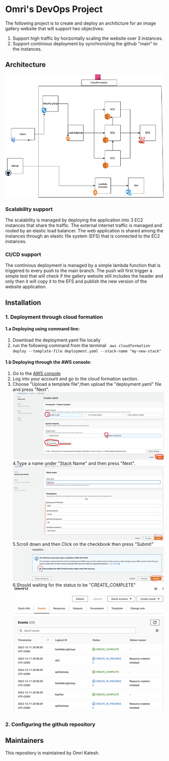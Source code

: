 # Omri's DevOps Project

The following project is to create and deploy an architicture for an image gallery website that will support two objectives:
1. Support high traffic by horizontally scaling the website over 3 instances.
2. Support continious deployment by synchronizing the github "main" to the instances.

## Architecture  
![AWS diagram](https://github.com/omrikat/WebSiteProject/raw/main/Aws-diagram.jpg)

### Scalability support
The scalability is managed by deploying the application into 3 EC2 instances that share the traffic. The external internet traffic is managed and routed by an elastic load balancer. The web application is shared among the instances through an elastic file system (EFS) that is connected to the EC2 instances.

### CI/CD support
The continious deployment is managed by a simple lambda function that is triggered to every push to the main branch.
The push will first trigger a simple test that will check if the gallery website still includes the header and only then it will copy it to the EFS and publish the new version of the website application.

## Installation

### 1. Deployment through cloud formation
#### 1.a Deploying using command line:
1. Download the deployment.yaml file locally
2. run the following command from the terminal ``` aws cloudformation deploy --template-file deployment.yaml --stack-name "my-new-stack"```

#### 1.b Deploying through the AWS console:
1. Go to the [AWS console](https://aws.amazon.com/console/)
2. Log into your account and go to the cloud formation section.
3. Choose "Upload a template file",then upload the "deployment.yaml" file and press "Next".
![image](https://github.com/omrikat/WebSiteProject/blob/main/Aws1.png)
4.Type a name under "Stack Name" and then press "Next".
![image](https://github.com/omrikat/WebSiteProject/blob/main/Aws2.png)
5.Scroll down and then Click on the checkbook then press "Submit"
![image](https://github.com/omrikat/WebSiteProject/blob/main/Aws3.png)
6.Should waiting for the status to be "CREATE_COMPLETE"
![image](https://github.com/omrikat/WebSiteProject/blob/main/Aws4.png)

### 2. Configuring the github repository

## Maintainers
This repository is maintained by Omri Katesh.